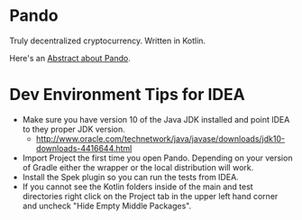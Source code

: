 # Pando

Truly decentralized cryptocurrency.  Written in Kotlin.

Here's an [Abstract about Pando](doc/abstract.md).





# Dev Environment Tips for IDEA

- Make sure you have version 10 of the Java JDK installed and point IDEA to they proper JDK version.
  * http://www.oracle.com/technetwork/java/javase/downloads/jdk10-downloads-4416644.html
- Import Project the first time you open Pando. Depending on your version of Gradle either the wrapper or the local distribution will work.
- Install the Spek plugin so you can run the tests from IDEA.
- If you cannot see the Kotlin folders inside of the main and test directories right click on the Project tab in the upper left hand corner and uncheck "Hide Empty Middle Packages".